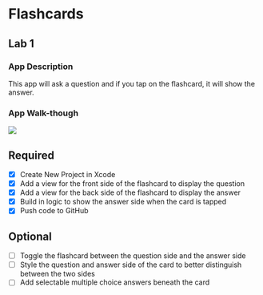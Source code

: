 # Flashcards

## Lab 1

### App Description
This app will ask a question and if you tap on the flashcard, it will show the answer. 

### App Walk-though
![](https://i.imgur.com/1RWvMKe.gif)

## Required
- [x] Create New Project in Xcode
- [x] Add a view for the front side of the flashcard to display the question
- [x] Add a view for the back side of the flashcard to display the answer
- [x] Build in logic to show the answer side when the card is tapped
- [x] Push code to GitHub
## Optional
- [ ] Toggle the flashcard between the question side and the answer side
- [ ] Style the question and answer side of the card to better distinguish between the two sides
- [ ] Add selectable multiple choice answers beneath the card